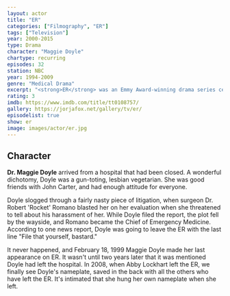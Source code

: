 ```yaml
---
layout: actor
title: "ER"
categories: ["Filmography", "ER"]
tags: ["Television"]
year: 2000-2015
type: Drama
character: "Maggie Doyle"
chartype: recurring
episodes: 32
station: NBC
year: 1994-2009
genre: "Medical Drama"
excerpt: "<strong>ER</strong> was an Emmy Award-winning drama series centering on the medical personnel in the emergency room of a Chicago hospital."
rating: 3
imdb: https://www.imdb.com/title/tt0108757/
gallery: https://jorjafox.net/gallery/tv/er/
episodelist: true
show: er
image: images/actor/er.jpg
---
```


## Character

**Dr. Maggie Doyle** arrived from a hospital that had been closed. A wonderful dichotomy, Doyle was a gun-toting, lesbian vegetarian. She was good friends with John Carter, and had enough attitude for everyone.

Doyle slogged through a fairly nasty piece of litigation, when surgeon Dr. Robert 'Rocket' Romano blasted her on her evaluation when she threatened to tell about his harassment of her. While Doyle filed the report, the plot fell by the wayside, and Romano became the Chief of Emergency Medicine. According to one news report, Doyle was going to leave the ER with the last line "File that yourself, bastard."

It never happened, and February 18, 1999 Maggie Doyle made her last appearance on ER. It wasn't until two years later that it was mentioned Doyle had left the hospital. In 2008, when Abby Lockhart left the ER, we finally see Doyle's nameplate, saved in the back with all the others who have left the ER. It's intimated that she hung her own nameplate when she left.
